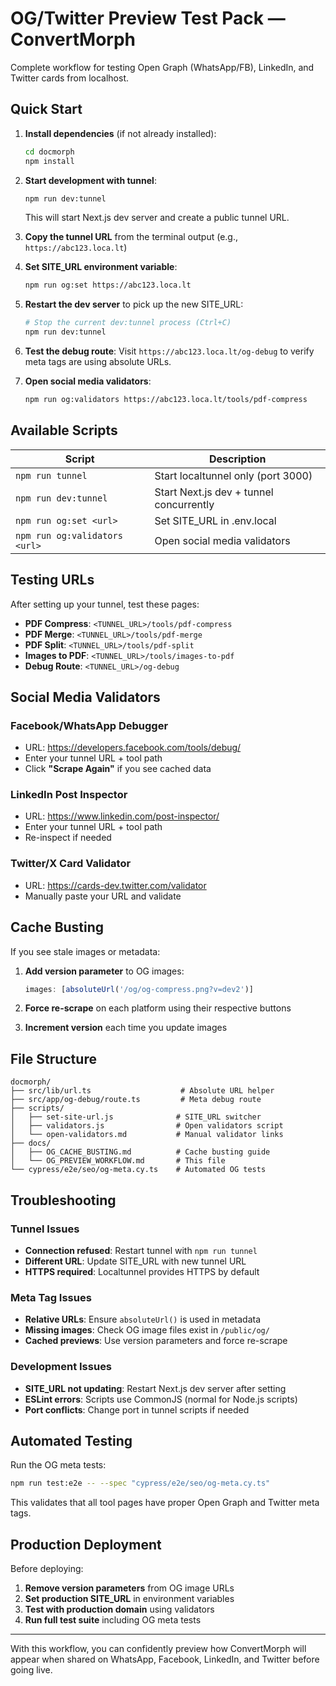 # OG/Twitter Preview Test Pack — ConvertMorph

Complete workflow for testing Open Graph (WhatsApp/FB), LinkedIn, and Twitter cards from localhost.

## Quick Start

1. **Install dependencies** (if not already installed):
   ```bash
   cd docmorph
   npm install
   ```

2. **Start development with tunnel**:
   ```bash
   npm run dev:tunnel
   ```
   This will start Next.js dev server and create a public tunnel URL.

3. **Copy the tunnel URL** from the terminal output (e.g., `https://abc123.loca.lt`)

4. **Set SITE_URL environment variable**:
   ```bash
   npm run og:set https://abc123.loca.lt
   ```

5. **Restart the dev server** to pick up the new SITE_URL:
   ```bash
   # Stop the current dev:tunnel process (Ctrl+C)
   npm run dev:tunnel
   ```

6. **Test the debug route**:
   Visit `https://abc123.loca.lt/og-debug` to verify meta tags are using absolute URLs.

7. **Open social media validators**:
   ```bash
   npm run og:validators https://abc123.loca.lt/tools/pdf-compress
   ```

## Available Scripts

| Script | Description |
|--------|-------------|
| `npm run tunnel` | Start localtunnel only (port 3000) |
| `npm run dev:tunnel` | Start Next.js dev + tunnel concurrently |
| `npm run og:set <url>` | Set SITE_URL in .env.local |
| `npm run og:validators <url>` | Open social media validators |

## Testing URLs

After setting up your tunnel, test these pages:

- **PDF Compress**: `<TUNNEL_URL>/tools/pdf-compress`
- **PDF Merge**: `<TUNNEL_URL>/tools/pdf-merge`
- **PDF Split**: `<TUNNEL_URL>/tools/pdf-split`
- **Images to PDF**: `<TUNNEL_URL>/tools/images-to-pdf`
- **Debug Route**: `<TUNNEL_URL>/og-debug`

## Social Media Validators

### Facebook/WhatsApp Debugger
- URL: https://developers.facebook.com/tools/debug/
- Enter your tunnel URL + tool path
- Click **"Scrape Again"** if you see cached data

### LinkedIn Post Inspector
- URL: https://www.linkedin.com/post-inspector/
- Enter your tunnel URL + tool path
- Re-inspect if needed

### Twitter/X Card Validator
- URL: https://cards-dev.twitter.com/validator
- Manually paste your URL and validate

## Cache Busting

If you see stale images or metadata:

1. **Add version parameter** to OG images:
   ```typescript
   images: [absoluteUrl('/og/og-compress.png?v=dev2')]
   ```

2. **Force re-scrape** on each platform using their respective buttons

3. **Increment version** each time you update images

## File Structure

```
docmorph/
├── src/lib/url.ts                    # Absolute URL helper
├── src/app/og-debug/route.ts         # Meta debug route
├── scripts/
│   ├── set-site-url.js              # SITE_URL switcher
│   ├── validators.js                # Open validators script
│   └── open-validators.md           # Manual validator links
├── docs/
│   ├── OG_CACHE_BUSTING.md          # Cache busting guide
│   └── OG_PREVIEW_WORKFLOW.md       # This file
└── cypress/e2e/seo/og-meta.cy.ts    # Automated OG tests
```

## Troubleshooting

### Tunnel Issues
- **Connection refused**: Restart tunnel with `npm run tunnel`
- **Different URL**: Update SITE_URL with new tunnel URL
- **HTTPS required**: Localtunnel provides HTTPS by default

### Meta Tag Issues
- **Relative URLs**: Ensure `absoluteUrl()` is used in metadata
- **Missing images**: Check OG image files exist in `/public/og/`
- **Cached previews**: Use version parameters and force re-scrape

### Development Issues
- **SITE_URL not updating**: Restart Next.js dev server after setting
- **ESLint errors**: Scripts use CommonJS (normal for Node.js scripts)
- **Port conflicts**: Change port in tunnel scripts if needed

## Automated Testing

Run the OG meta tests:
```bash
npm run test:e2e -- --spec "cypress/e2e/seo/og-meta.cy.ts"
```

This validates that all tool pages have proper Open Graph and Twitter meta tags.

## Production Deployment

Before deploying:

1. **Remove version parameters** from OG image URLs
2. **Set production SITE_URL** in environment variables
3. **Test with production domain** using validators
4. **Run full test suite** including OG meta tests

---

With this workflow, you can confidently preview how ConvertMorph will appear when shared on WhatsApp, Facebook, LinkedIn, and Twitter before going live.
